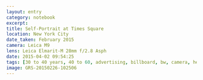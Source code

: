 ```yaml
--- 
layout: entry
category: notebook
excerpt:
title: Self-Portrait at Times Square
location: New York City
date_taken: February 2015
camera: Leica M9
lens: Leica Elmarit-M 28mm f/2.8 Asph
date: 2015-04-02 09:54:25
tags: [30 to 40 years, 40 to 60, advertising, billboard, bw, camera, heart, kiss, kissing, love, man, screen, self-portrait, times square, video, woman]
image: GRS-20150226-102506
---
```

